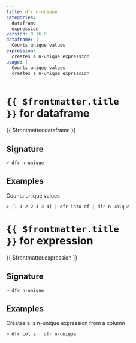 ```yaml
---
title: dfr n-unique
categories: |
  dataframe
  expression
version: 0.76.0
dataframe: |
  Counts unique values
expression: |
  creates a n-unique expression
usage: |
  Counts unique values
  creates a n-unique expression
---
```


# <code>{{ $frontmatter.title }}</code> for dataframe

<div class='command-title'>{{ $frontmatter.dataframe }}</div>

## Signature

```> dfr n-unique ```

## Examples

Counts unique values
```shell
> [1 1 2 2 3 3 4] | dfr into-df | dfr n-unique
```

# <code>{{ $frontmatter.title }}</code> for expression

<div class='command-title'>{{ $frontmatter.expression }}</div>

## Signature

```> dfr n-unique ```

## Examples

Creates a is n-unique expression from a column
```shell
> dfr col a | dfr n-unique
```
